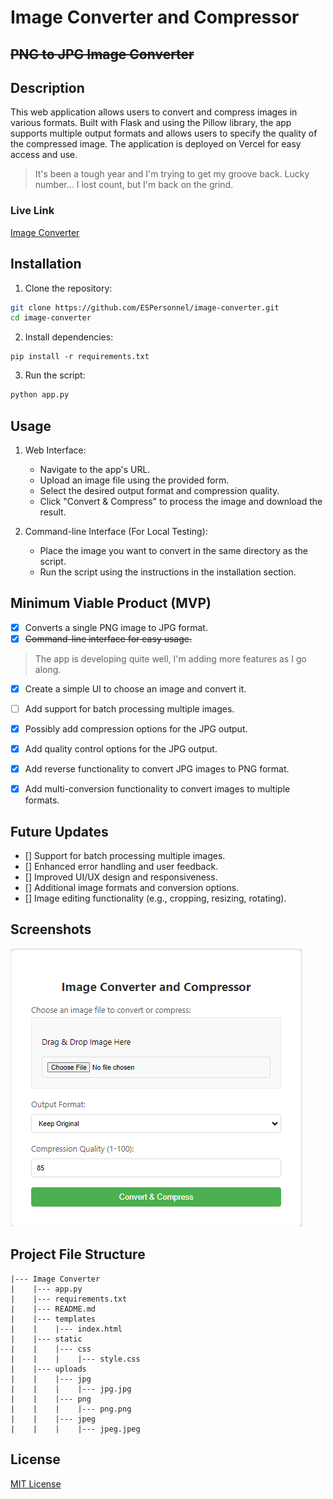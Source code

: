 # Image Converter and Compressor

## ~~PNG to JPG Image Converter~~

## Description

This web application allows users to convert and compress images in various formats. Built with Flask and using the Pillow library, the app supports multiple output formats and allows users to specify the quality of the compressed image. The application is deployed on Vercel for easy access and use.
>It's been a tough year and I'm trying to get my groove back. Lucky number... I lost count, but I'm back on the grind.

### Live Link

[Image Converter](https://image-converter-psi.vercel.app/)

## Installation

1. Clone the repository:

```bash
git clone https://github.com/ESPersonnel/image-converter.git
cd image-converter
```

2. Install dependencies:

```
pip install -r requirements.txt
```

3. Run the script:

```bash
python app.py
```

## Usage

1. Web Interface:

    - Navigate to the app's URL.
    - Upload an image file using the provided form.
    - Select the desired output format and compression quality.
    - Click "Convert & Compress" to process the image and download the result.
2. Command-line Interface (For Local Testing):

    - Place the image you want to convert in the same directory as the script.
    - Run the script using the instructions in the installation section.

## Minimum Viable Product (MVP)

- [x] Converts a single PNG image to JPG format.
- [x] ~~Command-line interface for easy usage.~~

> The app is developing quite well, I'm adding more features as I go along.

- [x] Create a simple UI to choose an image and convert it.
- [ ] Add support for batch processing multiple images.
- [x] Possibly add compression options for the JPG output.
- [x] Add quality control options for the JPG output.
- [x] Add reverse functionality to convert JPG images to PNG format.
- [x] Add multi-conversion functionality to convert images to multiple formats.


## Future Updates

- [] Support for batch processing multiple images.
- [] Enhanced error handling and user feedback.
- [] Improved UI/UX design and responsiveness.
- [] Additional image formats and conversion options.
- [] Image editing functionality (e.g., cropping, resizing, rotating).

## Screenshots

![App Preview](./images/app_preview.png)

## Project File Structure

    |--- Image Converter
    |    |--- app.py
    |    |--- requirements.txt
    |    |--- README.md
    |    |--- templates
    |    |    |--- index.html
    |    |--- static
    |    |    |--- css
    |    |    |    |--- style.css
    |    |--- uploads
    |    |    |--- jpg
    |    |    |    |--- jpg.jpg
    |    |    |--- png
    |    |    |    |--- png.png
    |    |    |--- jpeg
    |    |    |    |--- jpeg.jpeg

## License

[MIT License](https://opensource.org/licenses/MIT)
